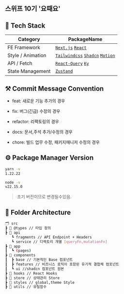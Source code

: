 ## 스위프 10기 '요때요'

## 🎉 Tech Stack

| Category | PackageName |
| --- | --- |
| FE Framework | [`Next.js`](https://nextjs.org/) [`React`](https://ko.react.dev/) |
| Style / Animation | [`Tailwindcss`](https://tailwindcss.com/) [`Shadcn`](https://ui.shadcn.com/) [`Motion`](https://motion.dev/) |
| API / Fetch | [`React-Query`](https://tanstack.com/query/latest/docs/framework/react/overview) [`Ky`](https://github.com/sindresorhus/ky) |
| State Management | [`Zustand`](https://zustand-demo.pmnd.rs/) |

## ⚒️ Commit Message Convention

- feat: 새로운 기능 추가의 경우

- fix: 버그(긴급) 수정의 경우

- refactor: 리팩토링의 경우

- docs: 문서,주석 추가/수정의 경우

- chore: 빌드 업무 수정, 패키지매니저 수정의 경우

## ⚙️ Package Manager Version

```bash
yarn -v
1.22.22

node -v
v22.15.0
```

> 초기 버전이므로 변경될수있음.

## 📂 Folder Architecture

```bash
🗂️ src
┣ 📂 @types // 타입 정의
┣ 📂 api
   ┗ fragments // API Endpoint + Headers
   ┗ service // 디렉토리 개별 [queryFn,mutationFn]
┣ 📂 app
┃  ┗ (pages)
┣ 📂 components
┃  ┣ base // 기본적인 Base 컴포넌트
┃  ┣ features // 비즈니스 로직이 포함된 유기적 결합체 컴포넌트
┃  ┗ ui //shadcn 컴포넌트 원본
┣ 📂 hooks // React Hooks
┣ 📂 store // 상태관리 Store
┣ 📂 styles // global,theme Style
┣ 📂 utils // 유틸함수

```
